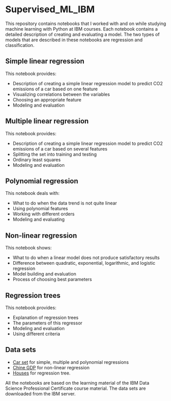 # Supervised_ML_IBM
This repository contains notebooks that I worked with and on while studying machine learning with Python at IBM courses. Each notebook contains a detailed description of creating and evaluating a model. The two types of models that are described in these notebooks are regression and classification.

## Simple linear regression

This notebook provides:

* Description of creating a simple linear regression model to predict CO2 emissions of a car based on one feature
* Visualizing correlations between the variables
* Choosing an appropriate feature
* Modeling and evaluation

## Multiple linear regression

This notebook provides:

* Description of creating a simple linear regression model to predict CO2 emissions of a car based on several features
* Splitting the set into training and testing
* Ordinary least squares
* Modeling and evaluation

## Polynomial regression

This notebook deals with:

* What to do when the data trend is not quite linear
* Using polynomial features
* Working with different orders
* Modeling and evaluating

## Non-linear regression

This notebook shows:

* What to do when a linear model does not produce satisfactory results
* Difference between quadratic, exponential, logarithmic, and logistic regression
* Model building and evaluation
* Process of choosing best parameters

## Regression trees

This notebook provides:

* Explanation of regression trees
* The parameters of this regressor
* Modeling and evaluation
* Using different criteria

## Data sets

* [Car set](https://cf-courses-data.s3.us.cloud-object-storage.appdomain.cloud/IBMDeveloperSkillsNetwork-ML0101EN-SkillsNetwork/labs/Module%202/data/FuelConsumptionCo2.csv) for simple, multiple and polynomial regressions
* [Chine GDP](https://cf-courses-data.s3.us.cloud-object-storage.appdomain.cloud/IBMDeveloperSkillsNetwork-ML0101EN-SkillsNetwork/labs/Module%202/data/china_gdp.csv) for non-linear regression
* [Houses](https://cf-courses-data.s3.us.cloud-object-storage.appdomain.cloud/IBMDeveloperSkillsNetwork-ML0101EN-SkillsNetwork/labs/Module%203/data/real_estate_data.csv) for regression tree.

All the notebooks are based on the learning material of the IBM Data Science Professional Certificate course material. The data sets are downloaded from the IBM server.
